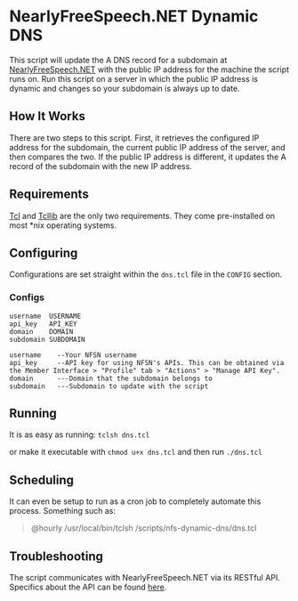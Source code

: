 # NearlyFreeSpeech.NET Dynamic DNS
This script will update the A DNS record for a subdomain at [NearlyFreeSpeech.NET](https://www.nearlyfreespeech.net)
with the public IP address for the machine the script runs on. Run this script on a server in which the public IP
address is dynamic and changes so your subdomain is always up to date.

## How It Works
There are two steps to this script. First, it retrieves the configured IP address for the subdomain, the current public
IP address of the server, and then compares the two. If the public IP address is different, it updates the A record of
the subdomain with the new IP address.

## Requirements
[Tcl](http://www.tcl.tk/software/tcltk) and [Tcllib](http://www.tcl.tk/software/tcllib) are the only two requirements. They come pre-installed on most *nix operating systems.

## Configuring
Configurations are set straight within the `dns.tcl` file in the `CONFIG` section.

### Configs
```
username  USERNAME
api_key   API_KEY
domain    DOMAIN
subdomain SUBDOMAIN
```
```
username    --Your NFSN username
api_key     --API key for using NFSN's APIs. This can be obtained via the Member Interface > "Profile" tab > "Actions" > "Manage API Key".
domain      ---Domain that the subdomain belongs to
subdomain   ---Subdomain to update with the script
```

## Running
It is as easy as running: `tclsh dns.tcl`

or make it executable with `chmod u+x dns.tcl` and then run `./dns.tcl`

## Scheduling
It can even be setup to run as a cron job to completely automate this process. Something such as:
> @hourly /usr/local/bin/tclsh /scripts/nfs-dynamic-dns/dns.tcl

## Troubleshooting
The script communicates with NearlyFreeSpeech.NET via its RESTful API. Specifics about the API can be found [here](https://members.nearlyfreespeech.net/wiki/API/Introduction).
